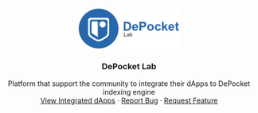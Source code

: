 <br />
<div align="center">
  <a href="https://github.com/depocket/studio">
    <img src="images/logo.png" alt="Logo" height="80">
  </a>

<h3 align="center">DePocket Lab</h3>

  <p align="center">
    Platform that support the community to integrate their dApps to DePocket indexing engine
    <br />
    <a href="https://app.depocket.com/listing">View Integrated dApps</a>
    ·
    <a href="https://github.com/depocket/studio/issues">Report Bug</a>
    ·
    <a href="https://github.com/depocket/studio/issues">Request Feature</a>
  </p>
</div>
